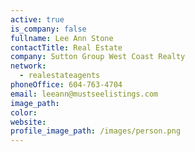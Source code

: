 ```yaml
---
active: true
is_company: false
fullname: Lee Ann Stone
contactTitle: Real Estate
company: Sutton Group West Coast Realty
network:
  - realestateagents
phoneOffice: 604-763-4704
email: leeann@mustseelistings.com
image_path:
color:
website:
profile_image_path: /images/person.png
---
```




